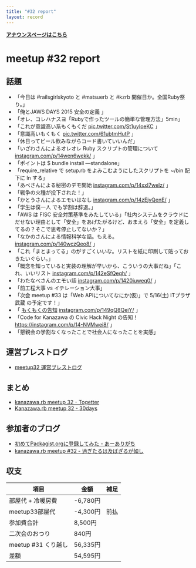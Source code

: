 ```yaml
---
title: "#32 report"
layout: record
---
```


<p> <a href="./"><strong>アナウンスページはこちら</strong></a></p>

meetup #32 report
==================

話題
----

-   「今日は #railsgirlskyoto と #matsuerb と #kzrb 開催日か。全国Ruby祭り。」
-   「俺とJAWS DAYS 2015 安全の定義 」
-   「オレ、コレハナスヨ「Rubyで作ったツールの簡単な管理方法」5min」
-   「これが意識高い系もくもくだ [pic.twitter.com/St1uyIoeKC](https://twitter.com/masayan_kazu/status/591827000437837824/photo/1) 」
-   「意識高いもくもく [pic.twitter.com/61ubtmHutP](https://twitter.com/hirolovesbeer/status/591829593515954178/photo/1) 」
-   「休日ってビール飲みながらコード書いていいんだ」
-   「いざわさんによるオレオレ Ruby スクリプトの管理について [instagram.com/p/14wen6wekk/](https://instagram.com/p/14wen6wekk/) 」
-   「ポイントは \$ bundle install —standalone」
-   「require\_relative で setup.rb をよみこむようにしたスクリプトを \~/bin 配下に ln する」
-   「あべさんによる秘密のデモ開始 [instagram.com/p/14xxI7welz/](https://instagram.com/p/14xxI7welz/) 」
-   「戦争の火種が投下された！」
-   「かとうさんによるエモいはなし [instagram.com/p/14zEjvQenE/](https://instagram.com/p/14zEjvQenE/) 」
-   「学生は僕一人![]() でも学割は辞退。」
-   「AWS は FISC 安全対策基準をみたしている」「社内システムをクラウドにだせない理由として「安全」をあげたがるけど、おまえら「安全」を定義してるの？そこで思考停止してないか？」
-   「なかのさんによる情報科学な話。もえる。 [instagram.com/p/140wczQeo8/](https://instagram.com/p/140wczQeo8/) 」
-   「これ「まとまってる」のがすごくいいな。リストを紙に印刷して貼っておきたいぐらい。」
-   「概念を知っていると実装の理解が早いから、こういうの大事だね」「これ、いいリスト [instagram.com/p/142eSfQeqh/](https://instagram.com/p/142eSfQeqh/) 」
-   「わたなべさんのエモい話 [instagram.com/p/1420iuweq0/](https://instagram.com/p/1420iuweq0/) 」
-   「前工程大事 vs イテレーション大事」
-   「次会 meetup #33 は「Web APIについてなにか(仮)」で 5/16(土) ITプラザ武蔵 の予定です！」
-   「 [もくもくの告知](https://ishikawa-dev.doorkeeper.jp/events/22961) [instagram.com/p/149qQ8QeiY/](https://instagram.com/p/149qQ8QeiY/) 」
-   「Code for Kanazawa の Civic Hack Night の告知！ <https://instagram.com/p/14-NVMwei8/> 」
-   「懇親会の学割なくなったことで社会人になったことを実感」

運営ブレストログ
----------------

-   [meetup32 運営ブレストログ](https://github.com/kanazawarb/meetup/wiki/meetup32-%E9%81%8B%E5%96%B6%E3%83%96%E3%83%AC%E3%82%B9%E3%83%88%E3%83%AD%E3%82%B0)

まとめ
------

-   [kanazawa.rb meetup 32 - Togetter](http://togetter.com/li/813025)
-   [Kanazawa.rb meetup 32 - 30days](http://30d.jp/kzrb/22)

参加者のブログ
--------------

-   [初めてPackagist.orgに登録してみた - あーありがち](http://aligach.net/diary/20150425.html)
-   [kanazawa.rb meetup #32 - 過ぎたるは及ばざるが如し](http://cotton-desu.hatenablog.com/entry/2015/04/27/230605)

収支
----

 | 項目                   | 金額       | 補足   |
 | ---------------------- | ---------- | ------ |
 | 部屋代 + 冷暖房費      | -6,780円   |        |
 | meetup33部屋代         | -4,300円   | 前払   |
 | 参加費合計             | 8,500円    |        |
 | 二次会のおつり         | 840円      |        |
 | meetup #31 くり越し    | 56,335円   |        |
 | 差額                   | 54,595円   |        |


